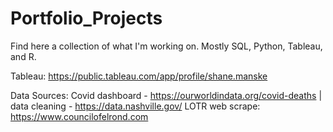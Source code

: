 # Portfolio_Projects

Find here a collection of what I'm working on. Mostly SQL, Python, Tableau, and R. 

Tableau: https://public.tableau.com/app/profile/shane.manske

Data Sources:
Covid dashboard - https://ourworldindata.org/covid-deaths |
data cleaning - https://data.nashville.gov/ 
LOTR web scrape: https://www.councilofelrond.com
